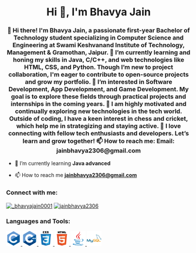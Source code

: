 <h1 align="center">Hi 👋, I'm Bhavya Jain</h1>
<h3 align="center">👋 Hi there! I'm Bhavya Jain, a passionate first-year Bachelor of Technology student specializing in Computer Science and Engineering at Swami Keshvanand Institute of Technology, Management & Gramothan, Jaipur. 🔭 I’m currently learning and honing my skills in Java, C/C++, and web technologies like HTML, CSS, and Python. Though I’m new to project collaboration, I'm eager to contribute to open-source projects and grow my portfolio. 👀 I’m interested in Software Development, App Development, and Game Development. My goal is to explore these fields through practical projects and internships in the coming years. 🚀 I am highly motivated and continually exploring new technologies in the tech world. Outside of coding, I have a keen interest in chess and cricket, which help me in strategizing and staying active. 🌱 I love connecting with fellow tech enthusiasts and developers. Let’s learn and grow together! 📫 How to reach me: Email: jainbhavya2306@gmail.com</h3>

- 🌱 I’m currently learning **Java advanced**

- 📫 How to reach me **jainbhavya2306@gmail.com**

<h3 align="left">Connect with me:</h3>
<p align="left">
<a href="https://instagram.com/_bhavyajain0001" target="blank"><img align="center" src="https://raw.githubusercontent.com/rahuldkjain/github-profile-readme-generator/master/src/images/icons/Social/instagram.svg" alt="_bhavyajain0001" height="30" width="40" /></a>
<a href="https://www.leetcode.com/jainbhavya2306" target="blank"><img align="center" src="https://raw.githubusercontent.com/rahuldkjain/github-profile-readme-generator/master/src/images/icons/Social/leet-code.svg" alt="jainbhavya2306" height="30" width="40" /></a>
</p>

<h3 align="left">Languages and Tools:</h3>
<p align="left"> <a href="https://www.cprogramming.com/" target="_blank" rel="noreferrer"> <img src="https://raw.githubusercontent.com/devicons/devicon/master/icons/c/c-original.svg" alt="c" width="40" height="40"/> </a> <a href="https://www.w3schools.com/cpp/" target="_blank" rel="noreferrer"> <img src="https://raw.githubusercontent.com/devicons/devicon/master/icons/cplusplus/cplusplus-original.svg" alt="cplusplus" width="40" height="40"/> </a> <a href="https://www.w3schools.com/css/" target="_blank" rel="noreferrer"> <img src="https://raw.githubusercontent.com/devicons/devicon/master/icons/css3/css3-original-wordmark.svg" alt="css3" width="40" height="40"/> </a> <a href="https://www.w3.org/html/" target="_blank" rel="noreferrer"> <img src="https://raw.githubusercontent.com/devicons/devicon/master/icons/html5/html5-original-wordmark.svg" alt="html5" width="40" height="40"/> </a> <a href="https://www.java.com" target="_blank" rel="noreferrer"> <img src="https://raw.githubusercontent.com/devicons/devicon/master/icons/java/java-original.svg" alt="java" width="40" height="40"/> </a> <a href="https://www.mysql.com/" target="_blank" rel="noreferrer"> <img src="https://raw.githubusercontent.com/devicons/devicon/master/icons/mysql/mysql-original-wordmark.svg" alt="mysql" width="40" height="40"/> </a> </p>
